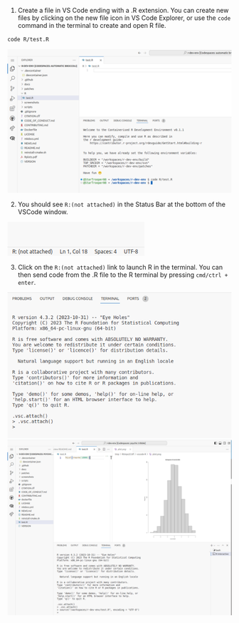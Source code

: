 
1) Create a file in VS Code ending with a .R extension. You can create new files by clicking on the new file icon in VS Code Explorer, or use the `code` command in the terminal to create and open R file.
```bash
code R/test.R
```

![alt text](../assets/rdev4.png)

2) You should see `R:(not attached)` in the Status Bar at the bottom of the VSCode window.

![alt text](../assets/rdev11.png)

3) Click on the `R:(not attached)` link to launch R in the terminal. You can then send code from the .R file to the R terminal by pressing `cmd/ctrl + enter`.

![alt text](../assets/rdev12.png)
![alt text](../assets/rdev5.png)
